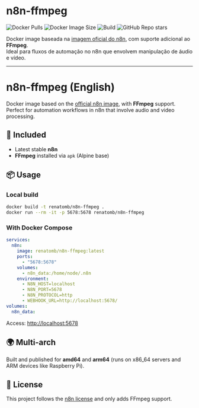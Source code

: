 # n8n-ffmpeg

![Docker Pulls](https://img.shields.io/docker/pulls/renatomb/n8n-ffmpeg?logo=docker)
![Docker Image Size](https://img.shields.io/docker/image-size/renatomb/n8n-ffmpeg/latest?logo=docker)
![Build](https://github.com/renatomb/n8n-ffmpeg/actions/workflows/docker-publish.yml/badge.svg)
![GitHub Repo stars](https://img.shields.io/github/stars/renatomb/n8n-ffmpeg?logo=github)

Docker image baseada na [imagem oficial do n8n](https://hub.docker.com/r/n8nio/n8n), com suporte adicional ao **FFmpeg**.  
Ideal para fluxos de automação no n8n que envolvem manipulação de áudio e vídeo.

---

# n8n-ffmpeg (English)

Docker image based on the [official n8n image](https://hub.docker.com/r/n8nio/n8n), with **FFmpeg** support.  
Perfect for automation workflows in n8n that involve audio and video processing.

## 🚀 Included

- Latest stable **n8n**
- **FFmpeg** installed via `apk` (Alpine base)

## 📦 Usage

### Local build

```bash
docker build -t renatomb/n8n-ffmpeg .
docker run --rm -it -p 5678:5678 renatomb/n8n-ffmpeg
```

### With Docker Compose

```yaml
services:
  n8n:
    image: renatomb/n8n-ffmpeg:latest
    ports:
      - "5678:5678"
    volumes:
      - n8n_data:/home/node/.n8n
    environment:
      - N8N_HOST=localhost
      - N8N_PORT=5678
      - N8N_PROTOCOL=http
      - WEBHOOK_URL=http://localhost:5678/
volumes:
  n8n_data:
```

Access: [http://localhost:5678](http://localhost:5678)

## 🌍 Multi-arch
Built and published for **amd64** and **arm64** (runs on x86_64 servers and ARM devices like Raspberry Pi).

## 📜 License
This project follows the [n8n license](https://github.com/n8n-io/n8n/blob/master/LICENSE.md) and only adds FFmpeg support.
